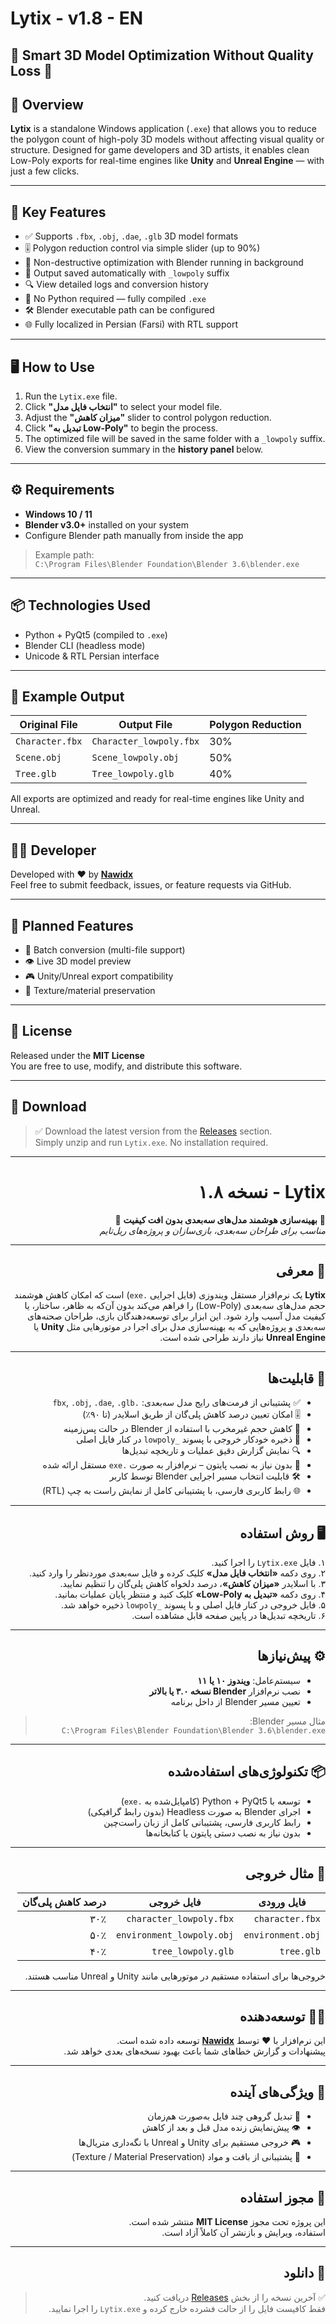 # Lytix - v1.8 - EN

🔻 **Smart 3D Model Optimization Without Quality Loss** 🔻  
---

## 📌 Overview

**Lytix** is a standalone Windows application (`.exe`) that allows you to reduce the polygon count of high-poly 3D models without affecting visual quality or structure. Designed for game developers and 3D artists, it enables clean Low-Poly exports for real-time engines like **Unity** and **Unreal Engine** — with just a few clicks.

---

## 🎯 Key Features

- ✅ Supports `.fbx`, `.obj`, `.dae`, `.glb` 3D model formats  
- 🎚️ Polygon reduction control via simple slider (up to 90%)  
- 🧠 Non-destructive optimization with Blender running in background  
- 💾 Output saved automatically with `_lowpoly` suffix  
- 🔍 View detailed logs and conversion history  
- 📁 No Python required — fully compiled `.exe`  
- 🛠️ Blender executable path can be configured  
- 🌐 Fully localized in Persian (Farsi) with RTL support  

---

## 🖥️ How to Use

1. Run the `Lytix.exe` file.
2. Click **"انتخاب فایل مدل"** to select your model file.
3. Adjust the **"میزان کاهش"** slider to control polygon reduction.
4. Click **"تبدیل به Low-Poly"** to begin the process.
5. The optimized file will be saved in the same folder with a `_lowpoly` suffix.
6. View the conversion summary in the **history panel** below.

---

## ⚙️ Requirements

- **Windows 10 / 11**  
- **Blender v3.0+** installed on your system  
- Configure Blender path manually from inside the app

> Example path:  
> `C:\Program Files\Blender Foundation\Blender 3.6\blender.exe`

---

## 📦 Technologies Used

- Python + PyQt5 (compiled to `.exe`)
- Blender CLI (headless mode)
- Unicode & RTL Persian interface

---

## 📁 Example Output

| Original File          | Output File              | Polygon Reduction |
|------------------------|--------------------------|-------------------|
| `Character.fbx`        | `Character_lowpoly.fbx`  | 30%               |
| `Scene.obj`            | `Scene_lowpoly.obj`      | 50%               |
| `Tree.glb`             | `Tree_lowpoly.glb`       | 40%               |

All exports are optimized and ready for real-time engines like Unity and Unreal.

---

## 👨‍💻 Developer

Developed with ❤️ by **[Nawidx](https://github.com/Nawidx)**  
Feel free to submit feedback, issues, or feature requests via GitHub.

---

## 🔮 Planned Features

- 🧰 Batch conversion (multi-file support)  
- 👁️ Live 3D model preview  
- 🎮 Unity/Unreal export compatibility  
- 🧵 Texture/material preservation

---

## 📜 License

Released under the **MIT License**  
You are free to use, modify, and distribute this software.

---

## 🔗 Download

> ✅ Download the latest version from the [Releases](https://github.com/nawidix/LytiX/releases/latest) section.  
> Simply unzip and run `Lytix.exe`. No installation required.

---

<div dir="rtl">

# Lytix - نسخه ۱.۸

🔻 **بهینه‌سازی هوشمند مدل‌های سه‌بعدی بدون افت کیفیت** 🔻  
*مناسب برای طراحان سه‌بعدی، بازی‌سازان و پروژه‌های ریل‌تایم*

---

## 📌 معرفی

**Lytix** یک نرم‌افزار مستقل ویندوزی (فایل اجرایی `.exe`) است که امکان کاهش هوشمند حجم مدل‌های سه‌بعدی (Low-Poly) را فراهم می‌کند بدون آن‌که به ظاهر، ساختار، یا کیفیت مدل آسیب وارد شود. این ابزار برای توسعه‌دهندگان بازی، طراحان صحنه‌های سه‌بعدی و پروژه‌هایی که به بهینه‌سازی مدل برای اجرا در موتورهایی مثل **Unity** یا **Unreal Engine** نیاز دارند طراحی شده است.

---

## 🎯 قابلیت‌ها

- ✅ پشتیبانی از فرمت‌های رایج مدل سه‌بعدی: `.fbx`, `.obj`, `.dae`, `.glb`  
- 🎚️ امکان تعیین درصد کاهش پلی‌گان از طریق اسلایدر (تا ۹۰٪)  
- 🧠 کاهش حجم غیرمخرب با استفاده از Blender در حالت پس‌زمینه  
- 💾 ذخیره خودکار خروجی با پسوند `_lowpoly` در کنار فایل اصلی  
- 🔍 نمایش گزارش دقیق عملیات و تاریخچه تبدیل‌ها  
- 📁 بدون نیاز به نصب پایتون – نرم‌افزار به صورت `.exe` مستقل ارائه شده  
- 🛠️ قابلیت انتخاب مسیر اجرایی Blender توسط کاربر  
- 🌐 رابط کاربری فارسی، با پشتیبانی کامل از نمایش راست به چپ (RTL)

---

## 🖥️ روش استفاده

۱. فایل `Lytix.exe` را اجرا کنید.  
۲. روی دکمه **«انتخاب فایل مدل»** کلیک کرده و فایل سه‌بعدی موردنظر را وارد کنید.  
۳. با اسلایدر **«میزان کاهش»**، درصد دلخواه کاهش پلی‌گان را تنظیم نمایید.  
۴. روی دکمه **«تبدیل به Low-Poly»** کلیک کنید و منتظر پایان عملیات بمانید.  
۵. فایل خروجی در کنار فایل اصلی و با پسوند `_lowpoly` ذخیره خواهد شد.  
۶. تاریخچه تبدیل‌ها در پایین صفحه قابل مشاهده است.

---

## ⚙️ پیش‌نیازها

- سیستم‌عامل: **ویندوز ۱۰ یا ۱۱**  
- نصب نرم‌افزار **Blender نسخه ۳.۰ یا بالاتر**  
- تعیین مسیر Blender از داخل برنامه

> مثال مسیر Blender:  
> `C:\Program Files\Blender Foundation\Blender 3.6\blender.exe`

---

## 📦 تکنولوژی‌های استفاده‌شده

- توسعه با Python + PyQt5 (کامپایل‌شده به `.exe`)  
- اجرای Blender به صورت Headless (بدون رابط گرافیکی)  
- رابط کاربری فارسی، پشتیبانی کامل از زبان راست‌چین  
- بدون نیاز به نصب دستی پایتون یا کتابخانه‌ها

---

## 📁 مثال خروجی

| فایل ورودی            | فایل خروجی                 | درصد کاهش پلی‌گان |
|------------------------|-----------------------------|--------------------|
| `character.fbx`        | `character_lowpoly.fbx`     | ۳۰٪                |
| `environment.obj`      | `environment_lowpoly.obj`   | ۵۰٪                |
| `tree.glb`             | `tree_lowpoly.glb`          | ۴۰٪                |

خروجی‌ها برای استفاده مستقیم در موتورهایی مانند Unity و Unreal مناسب هستند.

---

## 👨‍💻 توسعه‌دهنده

این نرم‌افزار با ❤️ توسط **[Nawidx](https://github.com/Nawidx)** توسعه داده شده است.  
پیشنهادات و گزارش خطاهای شما باعث بهبود نسخه‌های بعدی خواهد شد.

---

## 🔮 ویژگی‌های آینده

- 🧰 تبدیل گروهی چند فایل به‌صورت هم‌زمان  
- 👁️ پیش‌نمایش زنده مدل قبل و بعد از کاهش  
- 🎮 خروجی مستقیم برای Unity و Unreal با نگه‌داری متریال‌ها  
- 🧵 پشتیبانی از بافت و مواد (Texture / Material Preservation)

---

## 📜 مجوز استفاده

این پروژه تحت مجوز **MIT License** منتشر شده است.  
استفاده، ویرایش و بازنشر آن کاملاً آزاد است.

---

## 🔗 دانلود

> ✅ آخرین نسخه را از بخش [Releases](https://github.com/nawidix/LytiX/releases/latest) دریافت کنید.  
> فقط کافیست فایل را از حالت فشرده خارج کرده و `Lytix.exe` را اجرا نمایید.

</div>

